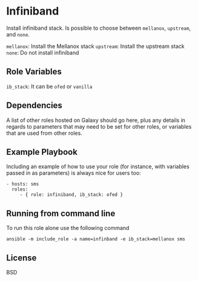 Infiniband
=========

Install infiniband stack. Is possible to choose between `mellanox`, `upstream`, and `none`.

`mellanox`: Install the Mellanox stack
`upstream`: Install the upstream stack
`none`: Do not install infiniband

Role Variables
--------------

`ib_stack`: It can be `ofed` or `vanilla`

Dependencies
------------

A list of other roles hosted on Galaxy should go here, plus any details in
regards to parameters that may need to be set for other roles, or variables that
are used from other roles.

Example Playbook
----------------

Including an example of how to use your role (for instance, with variables
passed in as parameters) is always nice for users too:

    - hosts: sms
      roles:
         - { role: infiniband, ib_stack: ofed }
		 
Running from command line
-------------------------

To run this role alone use the following command

	ansible -m include_role -a name=infinband -e ib_stack=mellanox sms

License
-------

BSD
